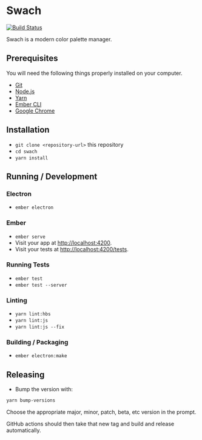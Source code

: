 # Swach

[![Build Status](https://travis-ci.com/rwwagner90/tinct.svg?token=PCUEYqaV5B7z9BEpymq7&branch=master)](https://travis-ci.com/rwwagner90/tinct)

Swach is a modern color palette manager.

## Prerequisites

You will need the following things properly installed on your computer.

* [Git](https://git-scm.com/)
* [Node.js](https://nodejs.org/)
* [Yarn](https://yarnpkg.com/)
* [Ember CLI](https://ember-cli.com/)
* [Google Chrome](https://google.com/chrome/)

## Installation

* `git clone <repository-url>` this repository
* `cd swach`
* `yarn install`

## Running / Development

### Electron

* `ember electron`

### Ember

* `ember serve`
* Visit your app at [http://localhost:4200](http://localhost:4200).
* Visit your tests at [http://localhost:4200/tests](http://localhost:4200/tests).

### Running Tests

* `ember test`
* `ember test --server`

### Linting

* `yarn lint:hbs`
* `yarn lint:js`
* `yarn lint:js --fix`

### Building / Packaging

* `ember electron:make`

## Releasing

* Bump the version with:

```bash 
yarn bump-versions
```

Choose the appropriate major, minor, patch, beta, etc version in the prompt.

GitHub actions should then take that new tag and build and release automatically.
